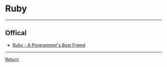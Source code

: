 # Ruby

---

## Offical

- [Ruby - A Programmer's Best Friend](https://www.ruby-lang.org/en/)

---

[Return](./../readme.md)
